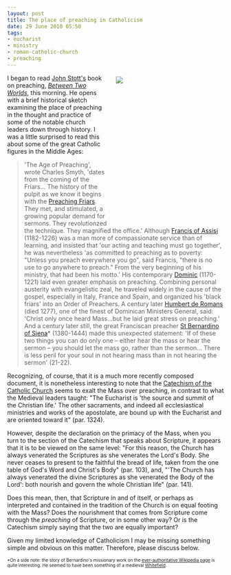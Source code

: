 ```yaml
---
layout: post
title: The place of preaching in Catholicism
date: 29 June 2010 05:50
tags:
- eucharist
- ministry
- roman-catholic-church
- preaching
---
```

<div style="float: right; margin: 5px 1px 0px 20px; width: 250px; height: 333px;"><img src="https://dl.dropbox.com/u/3897986/Jake%20Blog%20Images/StBernardine.jpg" /></div>
<p>I began to read <a href="http://en.wikipedia.org/wiki/John_Stott">John Stott's</a> book on preaching, <em><a href="http://www.amazon.com/Between-Two-Worlds-Challenge-Preaching/dp/0802806279/ref=sr_1_4?ie=UTF8&amp;s=books&amp;qid=1277763571&amp;sr=8-4">Between Two Worlds</a></em>, this morning. He opens with a brief historical sketch examining the place of preaching in the thought and practice of some of the notable church leaders down through history. I was a little surprised to read this about some of the great Catholic figures in the Middle Ages:</p>
<blockquote>
'The Age of Preaching', wrote Charles Smyth, 'dates from the coming of the Friars... The history of the pulpit as we know it begins with the <a href="http://en.wikipedia.org/wiki/Preaching_friars">Preaching Friars</a>. They met, and stimulated, a growing popular demand for sermons. They revolutionzed the technique. They magnified the office.' Although <a href="http://en.wikipedia.org/wiki/Francis_of_Assisi">Francis of Assisi</a> (1182-1226) was a man more of compassionate service than of learning, and insisted that 'our acting and teaching must go together', he was nevertheless 'as committed to preaching as to poverty: "Unless you preach everywhere you go", said Francis, "there is no use to go anywhere to preach." From the very beginning of his ministry, that had been his motto.' His contemporary <a href="http://en.wikipedia.org/wiki/Saint_Dominic">Dominic</a> (1170-1221) laid even greater emphasis on preaching. Combining personal austerity with evangelistic zeal, he traveled widely in the cause of the gospel, especially in Italy, France and Spain, and organized his 'black friars' into an Order of Preachers. A century later <a href="http://en.wikipedia.org/wiki/Humbert_de_romans">Humbert de Romans</a> (died 1277), one of the finest of Dominican Ministers General, said: 'Christ only once heard Mass...but he laid great stress on preaching.' And a century later still, the great Franciscan preacher <a href="http://www.newadvent.org/cathen/02505b.htm">St Bernardino of Siena</a>* (1380-1444) made this unexpected statement: 'If of these two things you can do only one &ndash; either hear the mass or hear the sermon &ndash; you should let the mass go, rather than the sermon... There is less peril for your soul in not hearing mass than in not hearing the sermon' (21-22).
</blockquote>
<p>Recognizing, of course, that it is a much more recently composed document, it is nonetheless interesting to note that the <a href="http://www.vatican.va/archive/catechism/ccc_toc.htm">Catechism of the Catholic Church</a> seems to exalt the Mass over preaching, in contrast to what the Medieval leaders taught: "The Eucharist is 'the source and summit of the  Christian life.' The other sacraments, and indeed all  ecclesiastical ministries and works of the apostolate, are bound up with  the Eucharist and are oriented toward it" (par. 1324).</p>
<p>However, despite the declaration on the primacy of the Mass, when you turn to the section of the Catechism that speaks about Scripture, it appears that it is to be viewed on the same level: "For this reason, the Church has always venerated the  Scriptures as she venerates the Lord's Body. She never ceases to present  to the faithful the bread of life, taken from the one table of God's  Word and Christ's Body" (par. 103), and, "'The Church has always venerated the divine  Scriptures as she venerated the Body of the Lord': both nourish  and govern the whole Christian life" (par. 141).</p>
<p>Does this mean, then, that Scripture in and of itself, or perhaps as interpreted and contained in the tradition of the Church is on equal footing with the Mass? Does the nourishment that comes from Scripture come through the <em>preaching</em> of Scripture, or in some other way? Or is the Catechism simply saying that the two are equally important?</p>
<p>Given my limited knowledge of Catholicism I may be missing something simple and obvious on this matter. Therefore, please discuss below.</p>

<span style="font-size: x-small;">*On a side note: the story of Bernardino's missionary work on the  <a href="http://en.wikipedia.org/wiki/St._Bernardino_of_Siena#Missionary_work">ever-authoritative Wikipedia page</a> is quite interesting. He seemed to have been  something of a medieval <a href="http://en.wikipedia.org/wiki/George_Whitefield">Whitefield</a>.</span>
